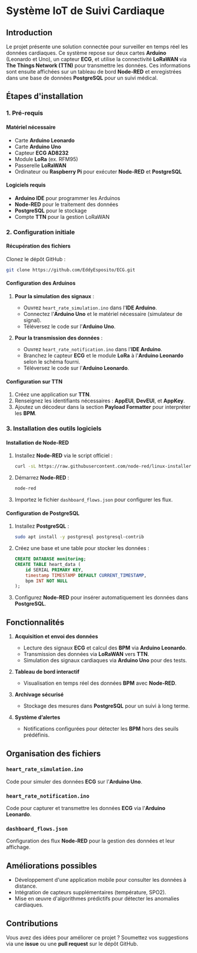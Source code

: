 # **Système IoT de Suivi Cardiaque**

## **Introduction**
Le projet présente une solution connectée pour surveiller en temps réel les données cardiaques. Ce système repose sur deux cartes **Arduino** (Leonardo et Uno), un capteur **ECG**, et utilise la connectivité **LoRaWAN** via **The Things Network (TTN)** pour transmettre les données. Ces informations sont ensuite affichées sur un tableau de bord **Node-RED** et enregistrées dans une base de données **PostgreSQL** pour un suivi médical.

## **Étapes d'installation**

### **1. Pré-requis**

#### **Matériel nécessaire**
- Carte **Arduino Leonardo**
- Carte **Arduino Uno**
- Capteur **ECG AD8232**
- Module **LoRa** (ex. RFM95)
- Passerelle **LoRaWAN**
- Ordinateur ou **Raspberry Pi** pour exécuter **Node-RED** et **PostgreSQL**

#### **Logiciels requis**
- **Arduino IDE** pour programmer les Arduinos
- **Node-RED** pour le traitement des données
- **PostgreSQL** pour le stockage
- Compte **TTN** pour la gestion LoRaWAN

### **2. Configuration initiale**

#### **Récupération des fichiers**
Clonez le dépôt GitHub :
```bash
git clone https://github.com/EddyEsposito/ECG.git
```

#### **Configuration des Arduinos**
1. **Pour la simulation des signaux** :
   - Ouvrez `heart_rate_simulation.ino` dans l'**IDE Arduino**.
   - Connectez l'**Arduino Uno** et le matériel nécessaire (simulateur de signal).
   - Téléversez le code sur l'**Arduino Uno**.

2. **Pour la transmission des données** :
   - Ouvrez `heart_rate_notification.ino` dans l'**IDE Arduino**.
   - Branchez le capteur **ECG** et le module **LoRa** à l'**Arduino Leonardo** selon le schéma fourni.
   - Téléversez le code sur l'**Arduino Leonardo**.

#### **Configuration sur TTN**
1. Créez une application sur **TTN**.
2. Renseignez les identifiants nécessaires : **AppEUI**, **DevEUI**, et **AppKey**.
3. Ajoutez un décodeur dans la section **Payload Formatter** pour interpréter les **BPM**.

### **3. Installation des outils logiciels**

#### **Installation de Node-RED**
1. Installez **Node-RED** via le script officiel :
   ```bash
   curl -sL https://raw.githubusercontent.com/node-red/linux-installers/master/deb/install.sh | bash
   ```
2. Démarrez **Node-RED** :
   ```bash
   node-red
   ```
3. Importez le fichier `dashboard_flows.json` pour configurer les flux.

#### **Configuration de PostgreSQL**
1. Installez **PostgreSQL** :
   ```bash
   sudo apt install -y postgresql postgresql-contrib
   ```
2. Créez une base et une table pour stocker les données :
   ```sql
   CREATE DATABASE monitoring;
   CREATE TABLE heart_data (
       id SERIAL PRIMARY KEY,
       timestamp TIMESTAMP DEFAULT CURRENT_TIMESTAMP,
       bpm INT NOT NULL
   );
   ```
3. Configurez **Node-RED** pour insérer automatiquement les données dans **PostgreSQL**.

## **Fonctionnalités**

1. **Acquisition et envoi des données**
   - Lecture des signaux **ECG** et calcul des **BPM** via **Arduino Leonardo**.
   - Transmission des données via **LoRaWAN** vers **TTN**.
   - Simulation des signaux cardiaques via **Arduino Uno** pour des tests.

2. **Tableau de bord interactif**
   - Visualisation en temps réel des données **BPM** avec **Node-RED**.

3. **Archivage sécurisé**
   - Stockage des mesures dans **PostgreSQL** pour un suivi à long terme.

4. **Système d’alertes**
   - Notifications configurées pour détecter les **BPM** hors des seuils prédéfinis.

## **Organisation des fichiers**

### `heart_rate_simulation.ino`
Code pour simuler des données **ECG** sur l'**Arduino Uno**.

### `heart_rate_notification.ino`
Code pour capturer et transmettre les données **ECG** via l'**Arduino Leonardo**.

### `dashboard_flows.json`
Configuration des flux **Node-RED** pour la gestion des données et leur affichage.

## **Améliorations possibles**

- Développement d'une application mobile pour consulter les données à distance.
- Intégration de capteurs supplémentaires (température, SPO2).
- Mise en œuvre d'algorithmes prédictifs pour détecter les anomalies cardiaques.

## **Contributions**
Vous avez des idées pour améliorer ce projet ? Soumettez vos suggestions via une **issue** ou une **pull request** sur le dépôt GitHub.

